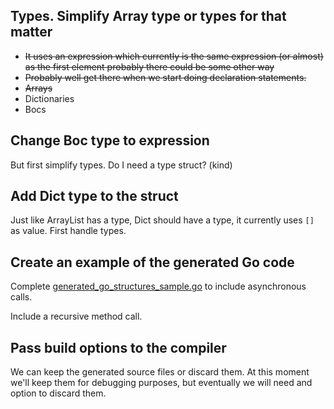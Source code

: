 ## Types. Simplify Array type or types for that matter

- ~~It uses an expression which currently is the same expression (or almost) as the first element
probably there could be some other way~~
- ~~Probably well get there when we start doing declaration statements.~~
- ~~Arrays~~
- Dictionaries
- Bocs

## Change Boc type to expression
But first simplify types. Do I need a type struct? (kind)

## Add Dict type to the struct

Just like ArrayList has a type, Dict should have a type, it currently uses `[]` as value.
First handle types. 

## Create an example of the generated Go code

Complete [generated_go_structures_sample.go](internal/testdata/generated_go_structures_sample.go) to include
asynchronous calls.

Include a recursive method call.

## Pass build options to the compiler

We can keep the generated source files or discard them.
At this moment we'll keep them for debugging purposes, but eventually we will need and option to discard them.
